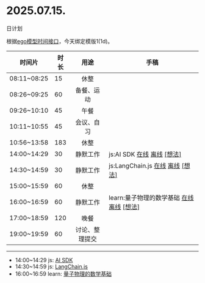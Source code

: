 # 2025.07.15.
日计划

根据[ego模型时间接口](https://gitee.com/hyg/blog/blob/master/timeflow.md)，今天绑定模版1(1d)。

| 时间片 | 时长 | 用途 | 手稿 |
| --- | --- | :---: | --- |
| 08:11~08:25 | 15 | 休整 |  |
| 08:26~09:25 | 60 | 备餐、运动 |  |
| 09:26~10:10 | 45 | 午餐 |  |
| 10:11~10:55 | 45 | 会议、自习 |  |
| 10:56~13:58 | 183 | 休整 |  |
| 14:00~14:29 | 30 | 静默工作 | js:AI SDK [在线](http://simp.ly/p/8t3vlk) [离线](../../draft/2025/20250715140000.md) <a href="mailto:huangyg@mars22.com?subject=关于2025.07.15.[js:AI SDK]任务&body=日期: 20250715%0D%0A序号: 5%0D%0A手稿:../../draft/2025/20250715140000.md%0D%0A---请勿修改邮件主题及以上内容 从下一行开始写您的想法---%0D%0A">[想法]</a> |
| 14:30~14:59 | 30 | 静默工作 | js:LangChain.js [在线](http://simp.ly/p/5k9gJy) [离线](../../draft/2025/20250715143000.md) <a href="mailto:huangyg@mars22.com?subject=关于2025.07.15.[js:LangChain.js]任务&body=日期: 20250715%0D%0A序号: 6%0D%0A手稿:../../draft/2025/20250715143000.md%0D%0A---请勿修改邮件主题及以上内容 从下一行开始写您的想法---%0D%0A">[想法]</a> |
| 15:00~15:59 | 60 | 休整 |  |
| 16:00~16:59 | 60 | 静默工作 | learn:量子物理的数学基础 [在线](http://simp.ly/p/4QDThK) [离线](../../draft/2025/20250715160000.md) <a href="mailto:huangyg@mars22.com?subject=关于2025.07.15.[learn:量子物理的数学基础]任务&body=日期: 20250715%0D%0A序号: 8%0D%0A手稿:../../draft/2025/20250715160000.md%0D%0A---请勿修改邮件主题及以上内容 从下一行开始写您的想法---%0D%0A">[想法]</a> |
| 17:00~18:59 | 120 | 晚餐 |  |
| 19:00~19:59 | 60 | 讨论、整理提交 |  |

---

- 14:00~14:29	js: [AI SDK](../../draft/2025/20250715.01.md)
- 14:30~14:59	js: [LangChain.js](../../draft/2025/20250715.02.md)
- 16:00~16:59	learn: [量子物理的数学基础](../../draft/2025/20250715.03.md)

